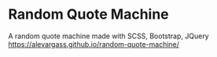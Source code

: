 # Random Quote Machine
A random quote machine made with SCSS, Bootstrap, JQuery
https://alevargass.github.io/random-quote-machine/
